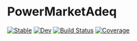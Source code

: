 # PowerMarketAdeq

[![Stable](https://img.shields.io/badge/docs-stable-blue.svg)](https://tamas-borbath.github.io/PowerMarketAdeq.jl/stable)
[![Dev](https://img.shields.io/badge/docs-dev-blue.svg)](https://tamas-borbath.github.io/PowerMarketAdeq.jl/dev)
[![Build Status](https://github.com/tamas-borbath/PowerMarketAdeq.jl/workflows/CI/badge.svg)](https://github.com/tamas-borbath/PowerMarketAdeq.jl/actions)
[![Coverage](https://codecov.io/gh/tamas-borbath/PowerMarketAdeq.jl/branch/master/graph/badge.svg)](https://codecov.io/gh/tamas-borbath/PowerMarketAdeq.jl)
